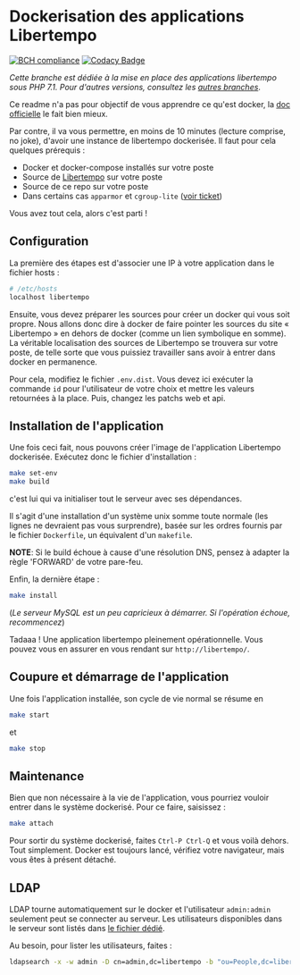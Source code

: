 # Dockerisation des applications Libertempo

[![BCH compliance](https://bettercodehub.com/edge/badge/libertempo/docker?branch=php71)](https://bettercodehub.com/)
[![Codacy Badge](https://api.codacy.com/project/badge/Grade/aada840da70941398538a1ec70950e16)](https://www.codacy.com/app/libertempo/docker)

*Cette branche est dédiée à la mise en place des applications libertempo sous PHP 7.1. Pour d'autres versions, consultez les [autres branches](https://github.com/libertempo/docker/branches)*.

Ce readme n'a pas pour objectif de vous apprendre ce qu'est docker, la [doc officielle](https://docs.docker.com/) le fait bien mieux.

Par contre, il va vous permettre, en moins de 10 minutes (lecture comprise, no joke), d'avoir une instance de libertempo dockerisée. Il faut pour cela quelques prérequis :

* Docker et docker-compose installés sur votre poste
* Source de [Libertempo](https://github.com/libertempo/web) sur votre poste
* Source de ce repo sur votre poste
* Dans certains cas `apparmor` et `cgroup-lite` ([voir ticket](https://github.com/Prytoegrian/libertempo-docker/issues/5))

Vous avez tout cela, alors c'est parti !

## Configuration

La première des étapes est d'associer une IP à votre application dans le fichier hosts :

```bash
# /etc/hosts
localhost libertempo
```

Ensuite, vous devez préparer les sources pour créer un docker qui vous soit propre. Nous allons donc dire à docker de faire pointer les sources du site « Libertempo » en dehors de docker (comme un lien symbolique en somme).
La véritable localisation des sources de Libertempo se trouvera sur votre poste, de telle sorte que vous puissiez travailler sans avoir à entrer dans docker en permanence.

Pour cela, modifiez le fichier `.env.dist`. Vous devez ici exécuter la commande `id` pour l'utilisateur de votre choix et mettre les valeurs retournées à la place. Puis, changez les patchs web et api.

## Installation de l'application

Une fois ceci fait, nous pouvons créer l'image de l'application Libertempo dockerisée. Exécutez donc le fichier d'installation :

```bash
make set-env
make build
```

c'est lui qui va initialiser tout le serveur avec ses dépendances.

Il s'agit d'une installation d'un système unix somme toute normale (les lignes ne devraient pas vous surprendre), basée sur les ordres fournis par le fichier `Dockerfile`, un équivalent d'un `makefile`.

**NOTE**: Si le build échoue à cause d'une résolution DNS, pensez à adapter la règle 'FORWARD' de votre pare-feu.

Enfin, la dernière étape :

```bash
make install
```

(*Le serveur MySQL est un peu capricieux à démarrer. Si l'opération échoue, recommencez*)

Tadaaa ! Une application libertempo pleinement opérationnelle. Vous pouvez vous en assurer en vous rendant sur `http://libertempo/`.

## Coupure et démarrage de l'application

Une fois l'application installée, son cycle de vie normal se résume en

```bash
make start
```

et

```bash
make stop
```

## Maintenance

Bien que non nécessaire à la vie de l'application, vous pourriez vouloir entrer dans le système dockerisé. Pour ce faire, saisissez :

```bash
make attach
```

Pour sortir du système dockerisé, faites `Ctrl-P Ctrl-Q` et vous voilà dehors. Tout simplement. Docker est toujours lancé, vérifiez votre navigateur, mais vous êtes à présent détaché.

## LDAP

LDAP tourne automatiquement sur le docker et l'utilisateur `admin:admin` seulement peut se connecter au serveur. Les utilisateurs disponibles dans le serveur sont listés dans [le fichier dédié](https://github.com/libertempo/docker/blob/master/containers/base/content.ldif).

Au besoin, pour lister les utilisateurs, faites :

```bash
ldapsearch -x -w admin -D cn=admin,dc=libertempo -b "ou=People,dc=libertempo"
```
